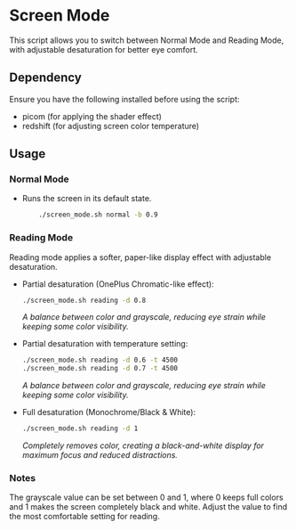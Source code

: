 # Screen Mode

This script allows you to switch between Normal Mode and Reading Mode, with adjustable desaturation for better eye comfort.

## Dependency

Ensure you have the following installed before using the script:
- picom (for applying the shader effect)
- redshift (for adjusting screen color temperature)

## Usage

### Normal Mode
- Runs the screen in its default state.
	```sh
	    ./screen_mode.sh normal -b 0.9
	```

### Reading Mode 

Reading mode applies a softer, paper-like display effect with adjustable desaturation.

- Partial desaturation (OnePlus Chromatic-like effect):
	```sh
    ./screen_mode.sh reading -d 0.8
	```
	*A balance between color and grayscale, reducing eye strain while keeping some color visibility.*

- Partial desaturation with temperature setting:
	```sh
    ./screen_mode.sh reading -d 0.6 -t 4500
    ./screen_mode.sh reading -d 0.7 -t 4500
	```
	*A balance between color and grayscale, reducing eye strain while keeping some color visibility.*

- Full desaturation (Monochrome/Black & White):
	```sh
    ./screen_mode.sh reading -d 1
	```
	*Completely removes color, creating a black-and-white display for maximum focus and reduced distractions.*

### Notes

The grayscale value can be set between 0 and 1, where 0 keeps full colors and 1 makes the screen completely black and white.
Adjust the value to find the most comfortable setting for reading.

